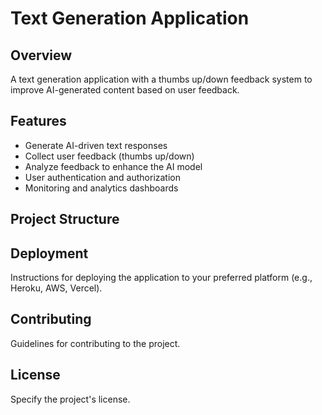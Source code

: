 # Text Generation Application

## Overview

A text generation application with a thumbs up/down feedback system to improve AI-generated content based on user feedback.

## Features

- Generate AI-driven text responses
- Collect user feedback (thumbs up/down)
- Analyze feedback to enhance the AI model
- User authentication and authorization
- Monitoring and analytics dashboards

## Project Structure

## Deployment

Instructions for deploying the application to your preferred platform (e.g., Heroku, AWS, Vercel).

## Contributing

Guidelines for contributing to the project.

## License

Specify the project's license.